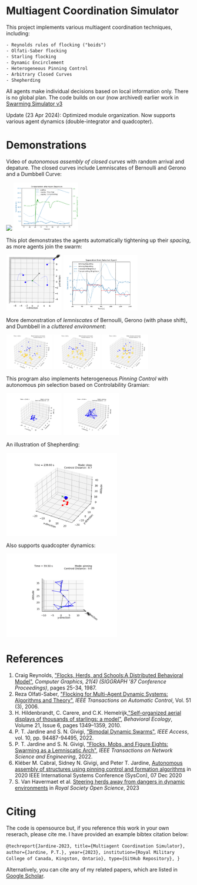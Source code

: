 # Multiagent Coordination Simulator

This project implements various multiagent coordination techniques, including:

    - Reynolds rules of flocking ("boids")
    - Olfati-Saber flocking
    - Starling flocking
    - Dynamic Encirclement 
    - Heterogeneous Pinning Control
    - Arbitrary Closed Curves 
    - Shepherding

All agents make individual decisions based on local information only. There is no global plan. The code builds on our (now archived) earlier work in [Swarming Simulator v3](https://github.com/tjards/swarming_sim)

Update (23 Apr 2024): Optimized module organization. Now supports various agent dynamics (double-integrator and quadcopter).

# Demonstrations

Video of *autonomous assembly of closed curves* with random arrival and depature. The closed curves include Lemniscates of Bernoulli and Gerono and a Dumbbell Curve:

<p float="center">
    <img src="./visualization/public/dance_animation3D_HD.gif" width="35%">
    <img src="./visualization/public/auto_compensation.png" width="35%">
</p>

This plot demonstrates the agents automatically tightening up their *spacing*, as more agents join the swarm:

<p float="center">
    <img src="./visualization/public/selectedagent_3.png" width="30%">
    <img src="./visualization/public/selectedagent_sep.png" width="40%">
</p>

More demonstration of *lemniscates* of Bernoulli, Gerono (with phase shift), and Dumbbell in a *cluttered environment*:

<p float="center">
    <img src="./visualization/public/animation_15bern_w_obs.gif" width="25%">
    <img src="./visualization/public/animation_12ger_w_obs.gif" width="25%">
    <img src="./visualization/public/animation_12dum_w_obs.gif" width="25%">
</p>

This program also implements heterogeneous *Pinning Control* with autonomous pin selection based on Controlability Gramian:

<p float="center">
    <img src="./visualization/public/pinning_animation3D.gif" width="30%">
    <img src="./visualization/public/animation3D_heterogeneous_231221_01.gif" width="30%">
</p>


An illustration of Shepherding:

<p float="center">
    <img src="./visualization/public/animation3D_shepherding.gif" width="60%">
</p>

Also supports quadcopter dynamics:


<p float="center">
    <img src="./visualization/public/animation3D_quad_20_01.gif" width="60%">
</p>




# References 

1. Craig Reynolds, ["Flocks, Herds, and Schools:A Distributed Behavioral Model"](https://www.red3d.com/cwr/papers/1987/boids.html), *Computer Graphics, 21(4) (SIGGRAPH '87 Conference Proceedings)*, pages 25-34, 1987.
2. Reza Olfati-Saber, ["Flocking for Multi-Agent Dynamic Systems: Algorithms and Theory"](https://ieeexplore.ieee.org/document/1605401), *IEEE Transactions on Automatic Control*, 
Vol. 51 (3), 2006.
3. H. Hildenbrandt, C. Carere, and C.K. Hemelrijk,["Self-organized aerial displays of thousands of starlings: a model"](https://academic.oup.com/beheco/article/21/6/1349/333856?login=false), *Behavioral Ecology*, Volume 21, Issue 6, pages 1349–1359, 2010.
4. P. T. Jardine and S. N. Givigi, ["Bimodal Dynamic Swarms"](https://ieeexplore.ieee.org/document/9857917), *IEEE Access*, vol. 10, pp. 94487-94495, 2022.
5. P. T. Jardine and S. N. Givigi, ["Flocks, Mobs, and Figure Eights: Swarming as a Lemniscatic Arch"](https://ieeexplore.ieee.org/document/9931405), *IEEE Transactions on Network Science and Engineering*, 2022.
6. Kléber M. Cabral, Sidney N. Givigi, and Peter T. Jardine, [Autonomous assembly of structures using pinning control and formation algorithms](https://ieeexplore-ieee-org.proxy.queensu.ca/document/9275901) in 2020 IEEE International Systems Conference (SysCon), 07 Dec 2020
7. S. Van Havermaet et al. [Steering herds away from dangers in dynamic environments](https://royalsocietypublishing.org/doi/10.1098/rsos.230015) in *Royal Society Open Science*, 2023


# Citing

The code is opensource but, if you reference this work in your own reserach, please cite me. I have provided an example bibtex citation below:

`@techreport{Jardine-2023,
  title={Multiagent Coordination Simulator},
  author={Jardine, P.T.},
  year={2023},
  institution={Royal Military College of Canada, Kingston, Ontario},
  type={GitHub Repository},
}`

Alternatively, you can cite any of my related papers, which are listed in [Google Scholar](https://scholar.google.com/citations?hl=en&user=RGlv4ZUAAAAJ&view_op=list_works&sortby=pubdate).















 

